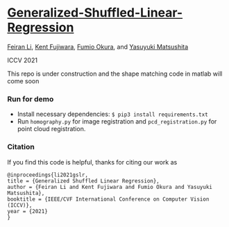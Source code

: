 # [Generalized-Shuffled-Linear-Regression]()

[Feiran Li](https://sites.google.com/view/feiranlihomepage/home), [Kent Fujiwara](https://kfworks.com/), [Fumio Okura](http://cvl.ist.osaka-u.ac.jp/user/okura/), and [Yasuyuki Matsushita](http://cvl.ist.osaka-u.ac.jp/en/member/matsushita/)

ICCV 2021

This repo is under construction and the shape matching code in matlab will come soon

### Run for demo
* Install necessary dependencies: ```$ pip3 install requirements.txt ```
* Run `homography.py` for image registration and `pcd_registration.py` for point cloud registration. 


### Citation
If you find this code is helpful, thanks for citing our work as
```
@inproceedings{li2021gslr,
title = {Generalized Shuffled Linear Regression},
author = {Feiran Li and Kent Fujiwara and Fumio Okura and Yasuyuki Matsushita},
booktitle = {IEEE/CVF International Conference on Computer Vision (ICCV)},
year = {2021}
}
